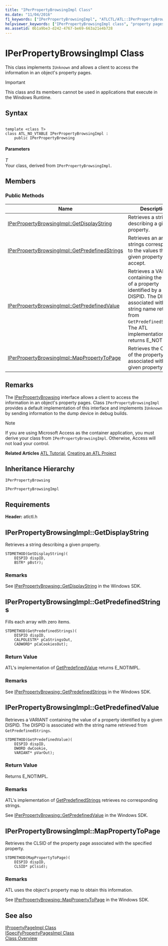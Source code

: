 ```yaml
---
title: "IPerPropertyBrowsingImpl Class"
ms.date: "11/04/2016"
f1_keywords: ["IPerPropertyBrowsingImpl", "ATLCTL/ATL::IPerPropertyBrowsingImpl", "ATLCTL/ATL::IPerPropertyBrowsingImpl::GetDisplayString", "ATLCTL/ATL::IPerPropertyBrowsingImpl::GetPredefinedStrings", "ATLCTL/ATL::IPerPropertyBrowsingImpl::GetPredefinedValue", "ATLCTL/ATL::IPerPropertyBrowsingImpl::MapPropertyToPage"]
helpviewer_keywords: ["IPerPropertyBrowsingImpl class", "property pages, accessing information", "IPerPropertyBrowsing, ATL implementation"]
ms.assetid: 0b1a9be3-d242-4767-be69-663a21e4b728
---
```

# IPerPropertyBrowsingImpl Class

This class implements `IUnknown` and allows a client to access the information in an object's property pages.

> [!IMPORTANT]
> This class and its members cannot be used in applications that execute in the Windows Runtime.

## Syntax

```

template <class T>
class ATL_NO_VTABLE IPerPropertyBrowsingImpl :
    public IPerPropertyBrowsing
```

#### Parameters

*T*<br/>
Your class, derived from `IPerPropertyBrowsingImpl`.

## Members

### Public Methods

|Name|Description|
|----------|-----------------|
|[IPerPropertyBrowsingImpl::GetDisplayString](#getdisplaystring)|Retrieves a string describing a given property.|
|[IPerPropertyBrowsingImpl::GetPredefinedStrings](#getpredefinedstrings)|Retrieves an array of strings corresponding to the values that a given property can accept.|
|[IPerPropertyBrowsingImpl::GetPredefinedValue](#getpredefinedvalue)|Retrieves a VARIANT containing the value of a property identified by a given DISPID. The DISPID is associated with the string name retrieved from `GetPredefinedStrings`. The ATL implementation returns E_NOTIMPL.|
|[IPerPropertyBrowsingImpl::MapPropertyToPage](#mappropertytopage)|Retrieves the CLSID of the property page associated with a given property.|

## Remarks

The [IPerPropertyBrowsing](/windows/win32/api/ocidl/nn-ocidl-iperpropertybrowsing) interface allows a client to access the information in an object's property pages. Class `IPerPropertyBrowsingImpl` provides a default implementation of this interface and implements `IUnknown` by sending information to the dump device in debug builds.

> [!NOTE]
> If you are using Microsoft Access as the container application, you must derive your class from `IPerPropertyBrowsingImpl`. Otherwise, Access will not load your control.

**Related Articles** [ATL Tutorial](../../atl/active-template-library-atl-tutorial.md), [Creating an ATL Project](../../atl/reference/creating-an-atl-project.md)

## Inheritance Hierarchy

`IPerPropertyBrowsing`

`IPerPropertyBrowsingImpl`

## Requirements

**Header:** atlctl.h

## <a name="getdisplaystring"></a> IPerPropertyBrowsingImpl::GetDisplayString

Retrieves a string describing a given property.

```
STDMETHOD(GetDisplayString)(
    DISPID dispID,
    BSTR* pBstr);
```

### Remarks

See [IPerPropertyBrowsing::GetDisplayString](/windows/win32/api/ocidl/nf-ocidl-iperpropertybrowsing-getdisplaystring) in the Windows SDK.

## <a name="getpredefinedstrings"></a> IPerPropertyBrowsingImpl::GetPredefinedStrings

Fills each array with zero items.

```
STDMETHOD(GetPredefinedStrings)(
    DISPID dispID,
    CALPOLESTR* pCaStringsOut,
    CADWORD* pCaCookiesOut);
```

### Return Value

ATL's implementation of [GetPredefinedValue](#getpredefinedvalue) returns E_NOTIMPL.

### Remarks

See [IPerPropertyBrowsing::GetPredefinedStrings](/windows/win32/api/ocidl/nf-ocidl-iperpropertybrowsing-getpredefinedstrings) in the Windows SDK.

## <a name="getpredefinedvalue"></a> IPerPropertyBrowsingImpl::GetPredefinedValue

Retrieves a VARIANT containing the value of a property identified by a given DISPID. The DISPID is associated with the string name retrieved from `GetPredefinedStrings`.

```
STDMETHOD(GetPredefinedValue)(
    DISPID dispID,
    DWORD dwCookie,
    VARIANT* pVarOut);
```

### Return Value

Returns E_NOTIMPL.

### Remarks

ATL's implementation of [GetPredefinedStrings](#getpredefinedstrings) retrieves no corresponding strings.

See [IPerPropertyBrowsing::GetPredefinedValue](/windows/win32/api/ocidl/nf-ocidl-iperpropertybrowsing-getpredefinedvalue) in the Windows SDK.

## <a name="mappropertytopage"></a> IPerPropertyBrowsingImpl::MapPropertyToPage

Retrieves the CLSID of the property page associated with the specified property.

```
STDMETHOD(MapPropertyToPage)(
    DISPID dispID,
    CLSID* pClsid);
```

### Remarks

ATL uses the object's property map to obtain this information.

See [IPerPropertyBrowsing::MapPropertyToPage](/windows/win32/api/ocidl/nf-ocidl-iperpropertybrowsing-mappropertytopage) in the Windows SDK.

## See also

[IPropertyPageImpl Class](../../atl/reference/ipropertypageimpl-class.md)<br/>
[ISpecifyPropertyPagesImpl Class](../../atl/reference/ispecifypropertypagesimpl-class.md)<br/>
[Class Overview](../../atl/atl-class-overview.md)
